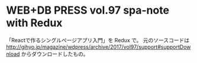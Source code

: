 WEB+DB PRESS vol.97 spa-note with Redux
=======================================

「Reactで作るシングルページアプリ入門」を Redux で。
元のソースコードは http://gihyo.jp/magazine/wdpress/archive/2017/vol97/support#supportDownload からダウンロードしたもの。
